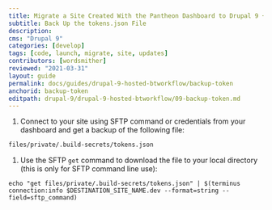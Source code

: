 ```yaml
---
title: Migrate a Site Created With the Pantheon Dashboard to Drupal 9 + Build Tools
subtitle: Back Up the tokens.json File
description: 
cms: "Drupal 9"
categories: [develop]
tags: [code, launch, migrate, site, updates]
contributors: [wordsmither]
reviewed: "2021-03-31"
layout: guide
permalink: docs/guides/drupal-9-hosted-btworkflow/backup-token
anchorid: backup-token
editpath: drupal-9/drupal-9-hosted-btworkflow/09-backup-token.md
---
```


1. Connect to your site using SFTP command or credentials from your dashboard and get a backup of the following file:

  ```bash
  files/private/.build-secrets/tokens.json
  ```

1. Use the SFTP `get` command to download the file to your local directory (this is only for SFTP command line use): 

  ```bash{promptUser:user}
  echo "get files/private/.build-secrets/tokens.json" | $(terminus connection:info $DESTINATION_SITE_NAME.dev --format=string --field=sftp_command)
  ```